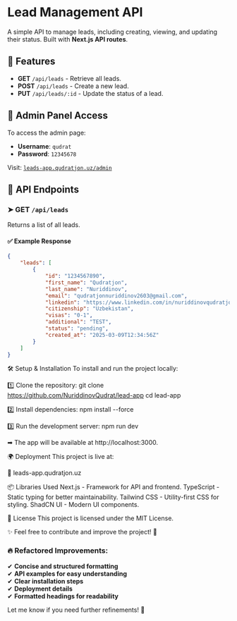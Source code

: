 # Lead Management API

A simple API to manage leads, including creating, viewing, and updating their status. Built with **Next.js API routes**.

## 🚀 Features

- **GET** `/api/leads` - Retrieve all leads.
- **POST** `/api/leads` - Create a new lead.
- **PUT** `/api/leads/:id` - Update the status of a lead.

## 🔐 Admin Panel Access

To access the admin page:

- **Username**: `qudrat`
- **Password**: `12345678`

Visit: [`leads-app.qudratjon.uz/admin`](https://leads-app.qudratjon.uz/admin)

## 🔗 API Endpoints

### ➤ **GET** `/api/leads`

Returns a list of all leads.

#### ✅ Example Response

```json
{
    "leads": [
        {
            "id": "1234567890",
            "first_name": "Qudratjon",
            "last_name": "Nuriddinov",
            "email": "qudratjonnuriddinov2603@gmail.com",
            "linkedin": "https://www.linkedin.com/in/nuriddinovqudratjon",
            "citizenship": "Uzbekistan",
            "visas": "0-1",
            "additional": "TEST",
            "status": "pending",
            "created_at": "2025-03-09T12:34:56Z"
        }
    ]
}
```

🛠 Setup & Installation
To install and run the project locally:

1️⃣ Clone the repository:
git clone https://github.com/NuriddinovQudrat/lead-app
cd lead-app

2️⃣ Install dependencies:
npm install --force

3️⃣ Run the development server:
npm run dev

➡ The app will be available at http://localhost:3000.

🌍 Deployment
This project is live at:

🔗 leads-app.qudratjon.uz

📦 Libraries Used
Next.js - Framework for API and frontend.
TypeScript - Static typing for better maintainability.
Tailwind CSS - Utility-first CSS for styling.
ShadCN UI - Modern UI components.

📄 License
This project is licensed under the MIT License.

✨ Feel free to contribute and improve the project! 🚀

### 🔥 Refactored Improvements:

✔ **Concise and structured formatting**  
✔ **API examples for easy understanding**  
✔ **Clear installation steps**  
✔ **Deployment details**  
✔ **Formatted headings for readability**

Let me know if you need further refinements! 🚀
